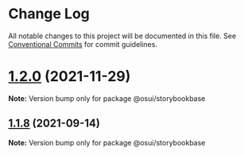 # Change Log

All notable changes to this project will be documented in this file.
See [Conventional Commits](https://conventionalcommits.org) for commit guidelines.

# [1.2.0](https://gitee.com/gitee-fe/osui/compare/v1.1.23...v1.2.0) (2021-11-29)

**Note:** Version bump only for package @osui/storybookbase





## [1.1.8](https://gitee.com/gitee-fe/osui/compare/v1.1.7...v1.1.8) (2021-09-14)

**Note:** Version bump only for package @osui/storybookbase
